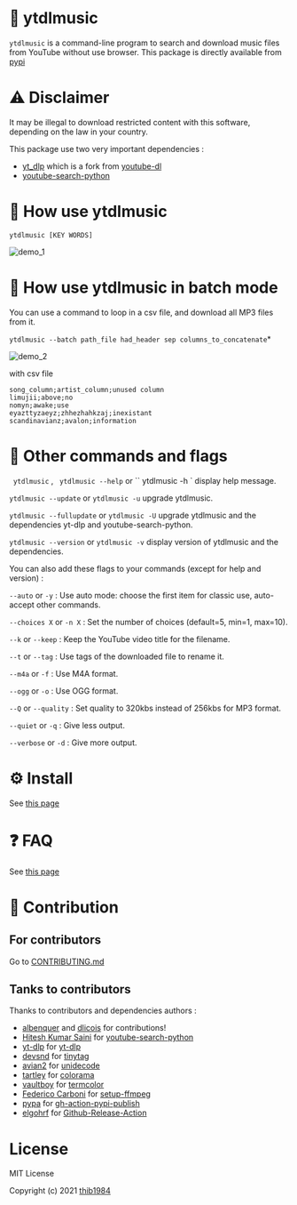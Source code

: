 # 🎵 ytdlmusic

``ytdlmusic`` is a command-line program to search and download music files from YouTube without use browser. 
This package is directly available from [pypi](https://pypi.org/project/ytdlmusic/)

# :warning: Disclaimer

It may be illegal to download restricted content with this software, depending on the law in your country.

This package use two very important dependencies :
- [yt_dlp](https://pypi.org/project/yt_dlp/) which is a fork from [youtube-dl](https://github.com/ytdl-org/youtube-dl)
- [youtube-search-python](https://pypi.org/project/youtube-search-python/)

# 💫 How use **ytdlmusic**

``ytdlmusic [KEY WORDS]``

![demo_1](https://user-images.githubusercontent.com/45128847/137580908-ce3f1b17-a2b3-4530-bc90-df00fbaf1cfc.gif)

# 💫 How use **ytdlmusic** in batch mode

You can use a command to loop in a csv file, and download all MP3 files from it. 

`` ytdlmusic --batch path_file had_header sep columns_to_concatenate ``*

![demo_2](https://user-images.githubusercontent.com/45128847/137581058-e0cca29b-9ad1-472e-bbb0-4fce94b984a0.gif)

with csv file 
```
song_column;artist_column;unused column
limujii;above;no
nomyn;awake;use
eyazttyzaeyz;zhhezhahkzaj;inexistant
scandinavianz;avalon;information
```
# 🚀 Other commands and flags

`` ytdlmusic`` , `` ytdlmusic --help`` or `` ytdlmusic -h ` display help message.

`` ytdlmusic --update `` or `` ytdlmusic -u `` upgrade ytdlmusic.

`` ytdlmusic --fullupdate `` or `` ytdlmusic -U `` upgrade ytdlmusic and the dependencies yt-dlp and youtube-search-python.

`` ytdlmusic --version `` or `` ytdlmusic -v `` display version of ytdlmusic and the dependencies.

You can also add these flags to your commands (except for help and version) :


`` --auto `` or `` -y `` : Use auto mode: choose the first item for classic use, auto-accept other commands.

`` --choices X `` or `` -n X `` : Set the number of choices (default=5, min=1, max=10).

`` --k `` or `` --keep `` : Keep the YouTube video title for the filename.

`` --t `` or `` --tag `` : Use tags of the downloaded file to rename it.

`` --m4a `` or `` -f `` : Use M4A format.

`` --ogg `` or `` -o `` : Use OGG format.

`` --Q `` or `` --quality `` : Set quality to 320kbs instead of 256kbs for MP3 format.

`` --quiet `` or `` -q `` : Give less output.

`` --verbose `` or `` -d `` : Give more output.

# ⚙️ Install

See [this page](INSTALL.md)


# :question: FAQ


See [this page](FAQ.md)

# :construction_worker: Contribution

## For contributors

Go to [CONTRIBUTING.md](CONTRIBUTING.md)
## Tanks to contributors

Thanks to contributors and dependencies authors :

- [albenquer](https://github.com/albenquer) and [dlicois](https://github.com/dlicois) for contributions!
- [Hitesh Kumar Saini](https://github.com/alexmercerind) for [youtube-search-python](https://github.com/alexmercerind/youtube-search-python)
- [yt-dlp](https://github.com/yt-dlp) for [yt-dlp](https://github.com/yt-dlp/yt-dlp)
- [devsnd](https://github.com/devsnd) for [tinytag](https://github.com/devsnd/tinytag)
- [avian2](https://github.com/avian2) for [unidecode](https://github.com/avian2/unidecode)
- [tartley](https://github.com/tartley) for [colorama](https://github.com/tartley/colorama)
- [vaultboy](https://pypi.org/user/vaultboy) for [termcolor](https://pypi.org/project/termcolor/)
- [Federico Carboni](https://github.com/FedericoCarboni) for [setup-ffmpeg](https://github.com/FedericoCarboni/setup-ffmpeg)
- [pypa](https://github.com/pypa) for [gh-action-pypi-publish](https://github.com/pypa/gh-action-pypi-publish)
- [elgohrf](https://github.com/elgohr) for [Github-Release-Action](https://github.com/elgohr/Github-Release-Action)
# License

MIT License

Copyright (c) 2021 [thib1984](https://github.com/thib1984)


